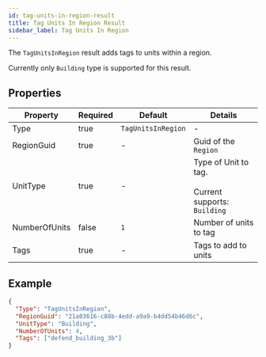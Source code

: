 ```yaml
---
id: tag-units-in-region-result
title: Tag Units In Region Result
sidebar_label: Tag Units In Region
---
```


The `TagUnitsInRegion` result adds tags to units within a region.

Currently only `Building` type is supported for this result.

## Properties

| Property      | Required | Default            | Details                                                      |
| ------------- | -------- | ------------------ | ------------------------------------------------------------ |
| Type          | true     | `TagUnitsInRegion` | -                                                            |
| RegionGuid    | true     | -                  | Guid of the `Region`                                         |
| UnitType      | true     | -                  | Type of Unit to tag.<br /><br />Current supports: `Building` |
| NumberOfUnits | false    | `1`                | Number of units to tag                                       |
| Tags          | true     | -                  | Tags to add to units                                         |

## Example

```json
{
  "Type": "TagUnitsInRegion",
  "RegionGuid": "21a03616-c88b-4edd-a9a9-b4dd54b46d6c",
  "UnitType": "Building",
  "NumberOfUnits": 4,
  "Tags": ["defend_building_3b"]
}
```
